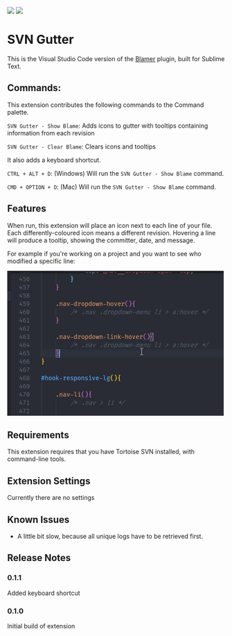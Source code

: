[![](https://vsmarketplacebadge.apphb.com/version/beaugust.blamer-vs.svg)](https://marketplace.visualstudio.com/items?itemName=beaugust.blamer-vs)
[![](https://vsmarketplacebadge.apphb.com/installs/beaugust.blamer-vs.svg)](https://marketplace.visualstudio.com/items?itemName=beaugust.blamer-vs)

# SVN Gutter

This is the Visual Studio Code version of the [Blamer](https://github.com/BeauAgst/Blamer) plugin, built for Sublime Text.

## Commands:

This extension contributes the following commands to the Command palette.

`SVN Gutter - Show Blame`: Adds icons to gutter with tooltips containing information from each revision

`SVN Gutter - Clear Blame`: Clears icons and tooltips

It also adds a keyboard shortcut.

`CTRL + ALT + D`: (Windows) Will run the `SVN Gutter - Show Blame` command.

`CMD + OPTION + D`: (Mac) Will run the `SVN Gutter - Show Blame` command.



## Features

When run, this extension will place an icon next to each line of your file. Each differently-coloured icon means a different revision. Hovering a line will produce a tooltip, showing the committer, date, and message. 

For example if you're working on a project and you want to see who modified a specific line:

![Example Usage](example.gif)

## Requirements

This extension requires that you have Tortoise SVN installed, with command-line tools.

## Extension Settings

Currently there are no settings
## Known Issues

- A little bit slow, because all unique logs have to be retrieved first.

## Release Notes

### 0.1.1
Added keyboard shortcut
### 0.1.0
Initial build of extension



